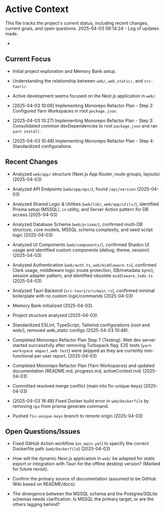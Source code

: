 # Active Context

This file tracks the project's current status, including recent changes, current goals, and open questions.
2025-04-03 09:14:24 - Log of updates made.

*

## Current Focus

*   Initial project exploration and Memory Bank setup.
*   Understanding the relationship between `web/`, `web_static/`, and `src-tauri/`.
*   Active development seems focused on the Next.js application in `web/`.

*   [2025-04-03 10:06] Implementing Monorepo Refactor Plan - Step 2: Configured Yarn Workspaces in root `package.json`.
*   [2025-04-03 10:27] Implementing Monorepo Refactor Plan - Step 3: Consolidated common devDependencies to root `package.json` and ran `yarn install`.
*   [2025-04-03 10:48] Implementing Monorepo Refactor Plan - Step 4: Standardized configurations.
## Recent Changes

*   Analyzed `web/app/` structure (Next.js App Router, route groups, layouts) (2025-04-03)
*   Analyzed API Endpoints (`web/app/api/`), found `/api/version` (2025-04-03)
*   Analyzed Shared Logic & Utilities (`web/lib/`, `web/app/utils/`), identified Prisma setup (MSSQL), `cn` utility, and Server Action pattern for DB access (2025-04-03)
*   Analyzed Database Schema (`web/prisma/`), confirmed multi-DB structure, core models, MSSQL schema complexity, and seed script logic (2025-04-03)
*   Analyzed UI Components (`web/components/`), confirmed Shadcn UI usage and identified custom components (debug, theme, session) (2025-04-03)
*   Analyzed Authentication (`web/auth.ts`, `web/middleware.ts`), confirmed Clerk usage, middleware logic (route protection, DB/metadata sync), session adapter pattern, and identified obsolete `middleware_todo.ts` (2025-04-03)
*   Analyzed Tauri Backend (`src-tauri/src/main.rs`), confirmed minimal boilerplate with no custom logic/commands (2025-04-03)
*   Memory Bank initialized (2025-04-03).
*   Project structure analyzed (2025-04-03).
*   Standardized ESLint, TypeScript, Tailwind configurations (root and web/), removed web_static configs (2025-04-03 10:48).
*   Completed Monorepo Refactor Plan Step 7 (Testing): Web dev server started successfully after removing Turbopack flag. E2E tests (`yarn workspace empact_web test`) were skipped as they are currently non-functional per user report. (2025-04-03)
*   Completed Monorepo Refactor Plan (Yarn Workspaces) and updated documentation (README.md, progress.md, activeContext.md) (2025-04-03)
*   Committed resolved merge conflict (main into fix-unique-keys) (2025-04-03)

*   [2025-04-03 16:48] Fixed Docker build error in `web/Dockerfile` by removing `npx` from prisma generate command.
*   Pushed `fix-unique-keys` branch to remote origin (2025-04-03)
## Open Questions/Issues
*   Fixed GitHub Action workflow (`on_main.yml`) to specify the correct Dockerfile path (`web/Dockerfile`) (2025-04-03)

*   How will the dynamic Next.js application in `web/` be adapted for static export or integration with Tauri for the offline desktop version? (Marked for future revisit).
*   Confirm the primary source of documentation (assumed to be GitHub Wiki based on README/docs).
*   The divergence between the MSSQL schema and the Postgres/SQLite schemas needs clarification. Is MSSQL the primary target, or are the others lagging behind?